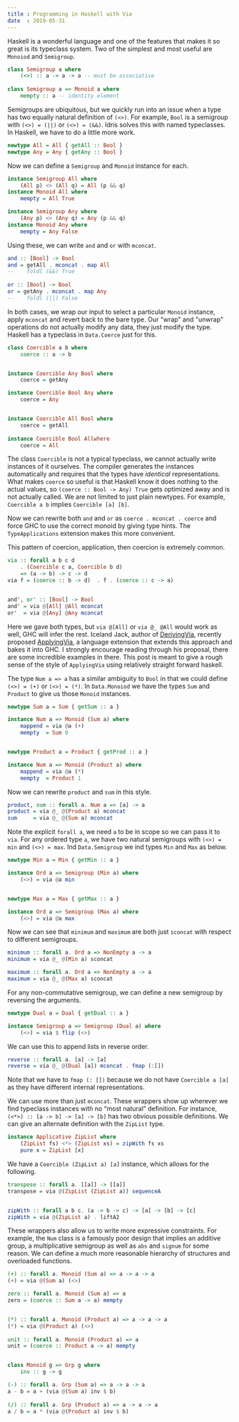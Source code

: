 ```yaml
---
title : Programming in Haskell with Via
date  : 2019-05-31
---
```



Haskell is a wonderful language and one of the features that makes it so great is its typeclass system. 
Two of the simplest and most useful are `Monoiod` and `Semigroup`.

```Haskell
class Semigroup a where
	(<>) :: a -> a -> a -- must be associative
	
class Semigroup a => Monoid a where
	mempty :: a -- identity element
```

Semigroups are ubiquitous,  but we quickly run into an issue when a type has two equally natural definition of `(<>)`.
For example, `Bool` is a semigroup with `(<>) = (||)` or `(<>) = (&&)`. 
Idris solves this with named typeclasses.
In Haskell, we have to do a little more work. 

```Haskell
newtype All = All { getAll :: Bool }
newtype Any = Any { getAny :: Bool } 
```

Now we can define a `Semigroup` and `Monoid` instance for each.

``` haskell
instance Semigroup All where
	(All p) <> (All q) = All (p && q)
instance Monoid All where 
	mempty = All True

instance Semigroup Any where
	(Any p) <> (Any q) = Any (p && q)
instance Monoid Any where
	mempty = Any False
```

Using these, we can write `and` and `or` with `mconcat`.

```haskell
and :: [Bool] -> Bool
and = getAll . mconcat . map All
--    foldl (&&) True
 
or :: [Bool] -> Bool
or = getAny . mconcat . map Any
--    foldl (||) False 
```

In both cases, we wrap our input to select a particular `Monoid` instance, apply `mconcat` and revert back to the bare type. 
Our "wrap" and "unwrap" operations do not actually modify any data, they just modify the type. 
Haskell has a typeclass in `Data.Coerce` just for this. 


``` Haskell 
class Coercible a b where
	coerce :: a -> b


instance Coercible Any Bool where
	coerce = getAny

instance Coercible Bool Any where
	coerce = Any


instance Coercible All Bool where
	coerce = getAll
	
instance Coercible Bool Allwhere
	coerce = All
```

The class `Coercible` is not a typical typeclass, we cannot actually write instances of it ourselves. 
The compiler generates the instances automatically and requires that the types have *identical* representations. 
What makes `coerce` so useful is that Haskell know it does nothing to the actual values, so `(coerce :: Bool -> Any) True` gets optimized away and is not actually called. 
We are not limited to just plain newtypes.
For example, `Coercible a b` implies `Coercible [a] [b]`. 

Now we can rewrite both `and` and `or` as `coerce . mconcat . coerce` and force GHC to use the correct monoid by giving type hints. The `TypeApplications` extension makes this more convenient. 

This pattern of coercion, application, then coercion is extremely common.

```haskell
via :: forall a b c d 
	. (Coercible c a, Coercible b d)
    => (a -> b) -> c -> d
via f = (coerce :: b -> d)  . f . (coerce :: c -> a) 


and', or' :: [Bool] -> Bool
and' = via @[All] @All mconcat
or'  = via @[Any] @Any mconcat
```

Here we gave both types, but `via @[All]` or `via @_ @All` would work as well, GHC will infer the rest.
Iceland Jack, author of [DerivingVia](https://github.com/ghc-proposals/ghc-proposals/pull/120), recently proposed [ApplyingVia](https://github.com/ghc-proposals/ghc-proposals/pull/218), a language extension that extends this approach and bakes it into GHC.
I strongly encourage reading through his proposal, there are some incredible examples in there.
This post is meant to give a rough sense of the style of `ApplyingVia` using relatively straight forward haskell. 


The type `Num a => a` has a similar ambiguity to `Bool` in that we could define `(<>) = (+)` or `(<>) = (*)`. 
In `Data.Monoiod` we have the types `Sum` and `Product` to give us those `Monoid` instances.

```haskell 
newtype Sum a = Sum { getSum :: a }

instance Num a => Monoid (Sum a) where
	mappend = via @a (+)
	mempty  = Sum 0


newtype Product a = Product { getProd :: a }

instance Num a => Monoid (Product a) where
	mappend = via @a (*)
	mempty  = Product 1
```

Now we can rewrite `product` and `sum` in this style. 

```haskell
product, sum :: forall a. Num a => [a] -> a
product = via @_ @(Product a) mconcat
sum     = via @_ @(Sum a) mconcat
```

Note the explicit `forall a`, we need `a` to be in scope so we can pass it to `via`.
For any ordered type `a`, we have two natural semigroups with `(<>) = min` and `(<>) = max`. 
Ind `Data.Semigroup` we ind types `Min` and `Max` as below. 

```Haskell 
newtype Min a = Min { getMin :: a } 

instance Ord a => Semigroup (Min a) where
	(<>) = via @a min


newtype Max a = Max { getMax :: a } 

instance Ord a => Semigroup (Max a) where
	(<>) = via @a max 
```

Now we can see that `minimum` and `maximum` are both just `sconcat` with respect to different semigroups. 

```haskell
minimum :: forall a. Ord a => NonEmpty a -> a
minimum = via @_ @(Min a) sconcat

maximum :: forall a. Ord a => NonEmpty a -> a
maximum = via @_ @(Max a) sconcat
```

For any non-commutative semigroup, we can define a new semigroup by reversing the arguments.

```haskell 
newtype Dual a = Dual { getDual :: a }

instance Semigroup a => Semigroup (Dual a) where
	(<>) = via $ flip (<>)
```

We can use this to append lists in reverse order. 

```haskell
reverse :: forall a. [a] -> [a]
reverse = via @_ @(Dual [a]) mconcat . fmap (:[])
```

Note that we have to `fmap (: [])` because we do not have `Coercible a [a]` as they have different internal representations.

We can use more than just `mconcat`. These wrappers show up wherever we find typeclass instances with no “most natural” definition. For instance, `(<*>) :: [a -> b] -> [a] -> [b]` has two obvious possible definitions. 
We can give an alternate definition with the `ZipList` type. 

```haskell 
instance Applicative ZipList where
	(ZipList fs) <*> (ZipList xs) = zipWith fs xs
	pure x = ZipList [x]
```

We have a `Coercible (ZipList a) [a]` instance, which allows for the following.

```haskell
transpose :: forall a. [[a]] -> [[a]]
transpose = via @(ZipList (ZipList a)) sequenceA


zipWith :: forall a b c. (a -> b -> c) -> [a] -> [b] -> [c]
zipWith = via @(ZipList a) . liftA2
```

These wrappers also allow us to write more expressive constraints. 
For example, the `Num` class is a famously poor design that implies an additive group, a multiplicative semigroup as well as `abs` and `signum` for some reason. We can define a much more reasonable hierarchy of structures and overloaded functions.

```haskell
(+) :: forall a. Monoid (Sum a) => a -> a -> a
(+) = via @(Sum a) (<>)

zero :: forall a. Monoid (Sum a) => a
zero = (coerce :: Sum a -> a) mempty


(*) :: forall a. Monoid (Product a) => a -> a -> a
(*) = via @(Product a) (<>)
 
unit :: forall a. Monoid (Product a) => a
unit = (coerce :: Product a -> a) mempty


class Monoid g => Grp g where
	inv :: g -> g

(-) :: forall a. Grp (Sum a) => a -> a -> a
a - b = a + (via @(Sum a) inv $ b)
 
(/) :: forall a. Grp (Product a) => a -> a -> a
a / b = a * (via @(Product a) inv $ b)
```

